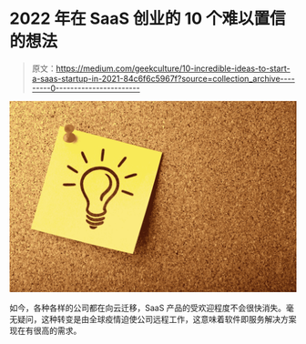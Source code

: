 # 2022 年在 SaaS 创业的 10 个难以置信的想法

> 原文：<https://medium.com/geekculture/10-incredible-ideas-to-start-a-saas-startup-in-2021-84c6f6c5967f?source=collection_archive---------0----------------------->

![](img/a3ea62796678fa5f4abf9cadc5d45ebb.png)

如今，各种各样的公司都在向云迁移，SaaS 产品的受欢迎程度不会很快消失。毫无疑问，这种转变是由全球疫情迫使公司远程工作，这意味着软件即服务解决方案现在有很高的需求。